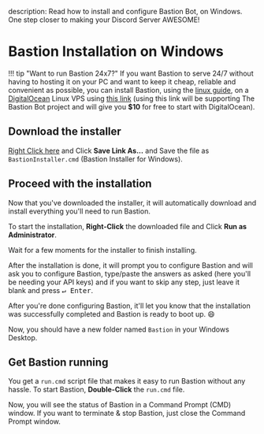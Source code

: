 description: Read how to install and configure Bastion Bot, on Windows. One step closer to making your Discord Server AWESOME!

# Bastion Installation on Windows

!!! tip "Want to run Bastion 24x7?"
    If you want Bastion to serve 24/7 without having to hosting it on your
    PC and want to keep it cheap, reliable and convenient as possible, you can
    install Bastion, using the [linux guide](install-linux/), on a [DigitalOcean](https://m.do.co/c/0ee6cb9c7ee0)
    Linux VPS using [this link](https://m.do.co/c/0ee6cb9c7ee0) (using this link
    will be supporting The Bastion Bot project and will give you **$10** for
    free to start with DigitalOcean).

## Download the installer

[Right Click here](https://raw.githubusercontent.com/TheBastionBot/Bastion-Scripts/master/BastionInstaller.cmd)
and Click **Save Link As...** and Save the file as `BastionInstaller.cmd`
(Bastion Installer for Windows).

## Proceed with the installation

Now that you've downloaded the installer, it will automatically download and
install everything you'll need to run Bastion.

To start the installation, **Right-Click** the downloaded file and Click
**Run as Administrator**.

Wait for a few moments for the installer to finish installing.

After the installation is done, it will prompt you to configure Bastion and will
ask you to configure Bastion, type/paste the answers as asked (here you'll be
needing your API keys) and if you want to skip any step, just leave it blank and
press <kbd>&crarr; Enter</kbd>.

After you're done configuring Bastion, it'll let you know that the installation
was successfully completed and Bastion is ready to boot up. :smile:

Now, you should have a new folder named `Bastion` in your Windows Desktop.

## Get Bastion running

You get a `run.cmd` script file that makes it easy to run Bastion without
any hassle. To start Bastion, **Double-Click** the `run.cmd` file.

Now, you will see the status of Bastion in a Command Prompt (CMD) window.
If you want to terminate & stop Bastion, just close the Command Prompt window.
